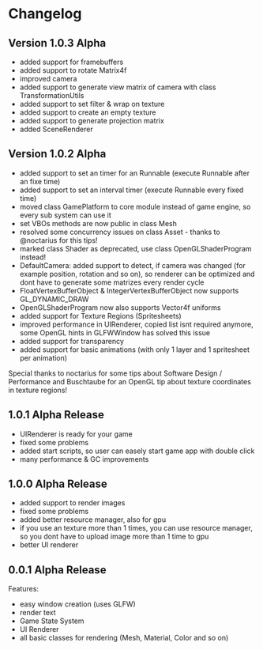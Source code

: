 # Changelog

## Version 1.0.3 Alpha
  - added support for framebuffers
  - added support to rotate Matrix4f
  - improved camera
  - added support to generate view matrix of camera with class TransformationUtils
  - added support to set filter & wrap on texture
  - added support to create an empty texture
  - added support to generate projection matrix
  - added SceneRenderer

## Version 1.0.2 Alpha
  - added support to set an timer for an Runnable (execute Runnable after an fixe time)
  - added support to set an interval timer (execute Runnable every fixed time)
  - moved class GamePlatform to core module instead of game engine, so every sub system can use it
  - set VBOs methods are now public in class Mesh
  - resolved some concurrency issues on class Asset - thanks to @noctarius for this tips!
  - marked class Shader as deprecated, use class OpenGLShaderProgram instead!
  - DefaultCamera: added support to detect, if camera was changed (for example position, rotation and so on), so renderer can be optimized and dont have to generate some matrizes every render cycle
  - FloatVertexBufferObject & IntegerVertexBufferObject now supports GL_DYNAMIC_DRAW
  - OpenGLShaderProgram now also supports Vector4f uniforms
  - added support for Texture Regions (Spritesheets)
  - improved performance in UIRenderer, copied list isnt required anymore, some OpenGL hints in GLFWWindow has solved this issue
  - added support for transparency
  - added support for basic animations (with only 1 layer and 1 spritesheet per animation)

Special thanks to noctarius for some tips about Software Design / Performance and Buschtaube for an OpenGL tip about texture coordinates in texture regions!

## 1.0.1 Alpha Release
  - UIRenderer is ready for your game
  - fixed some problems
  - added start scripts, so user can easely start game app with double click
  - many performance & GC improvements

## 1.0.0 Alpha Release
  - added support to render images
  - fixed some problems
  - added better resource manager, also for gpu
  - if you use an texture more than 1 times, you can use resource manager, so you dont have to upload image more than 1 time to gpu
  - better UI renderer


## 0.0.1 Alpha Release
Features:

  - easy window creation (uses GLFW)
  - render text
  - Game State System
  - UI Renderer
  - all basic classes for rendering (Mesh, Material, Color and so on)